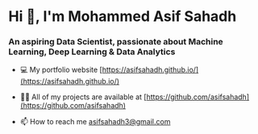 <h1>Hi 👋, I'm Mohammed Asif Sahadh</h1>
<h3>An aspiring Data Scientist, passionate about Machine Learning, Deep Learning & Data Analytics</h3>

- 💻 My portfolio website [https://asifsahadh.github.io/](https://asifsahadh.github.io/)

- 👨‍💻 All of my projects are available at [https://github.com/asifsahadh](https://github.com/asifsahadh)

- 📫 How to reach me asifsahadh3@gmail.com
